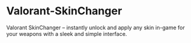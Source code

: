 # Valorant-SkinChanger
Valorant SkinChanger – instantly unlock and apply any skin in-game for your weapons with a sleek and simple interface.
